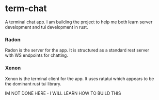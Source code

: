 # term-chat

A terminal chat app.  I am building the project to help me both learn
server development and tui development in rust. 


### Radon
Radon is the server for the app.  It is structured as a standard rest server with WS 
endpoints for chatting. 

### Xenon 
Xenon is the terminal client for the app.  It uses ratatui which appears to be the dominant
rust tui library.


IM NOT DONE HERE - I WILL LEARN HOW TO BUILD THIS
